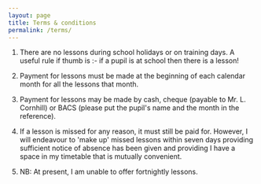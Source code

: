 ```yaml
---
layout: page
title: Terms & conditions
permalink: /terms/
---
```


1. There are no lessons during school holidays or on training days.
A useful rule if thumb is :- if a pupil is at school then there is a lesson!

2. Payment for lessons must be made at the beginning of each calendar
month for all the lessons that month.

3. Payment for lessons may be made by cash, cheque (payable to Mr. L. Cornhill)
or BACS (please put the pupil's name and the month in the reference).

4. If a lesson is missed for any reason, it must still be paid for.
However, I will endeavour to 'make up' missed lessons within seven days
providing sufficient notice of absence has been given and providing
I have a space in my timetable that is mutually convenient.

5. NB: At present, I am unable to offer fortnightly lessons.
